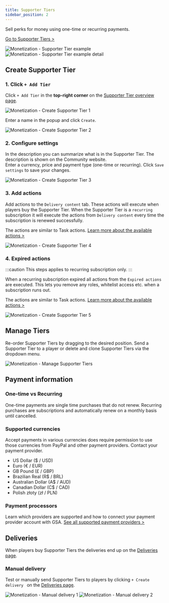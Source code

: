 ```yaml
---
title: Supporter Tiers
sidebar_position: 2
---
```


Sell perks for money using one-time or recurring payments.

[Go to Supporter Tiers >](https://dash.gameserverapp.com/monetization/tiers)

![Monetization - Supporter Tier example](/img/dashboard/monetization/supporter_tiers/example_supporter_tier_overview.jpg)
![Monetization - Supporter Tier example detail](/img/dashboard/monetization/supporter_tiers/supporter_tier_example_detail.jpg)


## Create Supporter Tier

### 1. Click `+ Add Tier`
Click `+ Add Tier` in the __top-right corner__ on the [Supporter Tier overview page](https://dash.gameserverapp.com/monetization/tiers).

![Monetization - Create Supporter Tier 1](/img/dashboard/monetization/supporter_tiers/create_tier_1.jpg)

Enter a name in the popup and click `Create`.

![Monetization - Create Supporter Tier 2](/img/dashboard/monetization/supporter_tiers/create_tier_2.jpg)

### 2. Configure settings
In the description you can summarize what is in the Supporter Tier. The description is shown on the Community website.\
Enter a currency, price and payment type (one-time or recurring). Click `Save settings` to save your changes.

![Monetization - Create Supporter Tier 3](/img/dashboard/monetization/supporter_tiers/create_tier_3.jpg)

### 3. Add actions
Add actions to the `Delivery content` tab. These actions will execute when players buy the Supporter Tier. When the Supporter Tier is a `recurring` subscription it will execute the actions from `Delivery content` every time the subscription is renewed successfully.

The actions are similar to Task actions. [Learn more about the available actions >](/dashboard/automate_tasks/actions)

![Monetization - Create Supporter Tier 4](/img/dashboard/monetization/supporter_tiers/create_tier_4.jpg)

### 4. Expired actions

:::caution
This steps applies to recurring subscription only.
:::

When a recurring subscription expired all actions from the `Expired actions` are executed. This lets you remove any roles, whitelist access etc. when a subscription runs out.

The actions are similar to Task actions. [Learn more about the available actions >](/dashboard/automate_tasks/actions)

![Monetization - Create Supporter Tier 5](/img/dashboard/monetization/supporter_tiers/create_tier_5.jpg)

## Manage Tiers
Re-order Supporter Tiers by dragging to the desired position. Send a Supporter Tier to a player or delete and clone Supporter Tiers via the dropdown menu.

![Monetization - Manage Supporter Tiers](/img/dashboard/monetization/supporter_tiers/manage_tiers.jpg)

## Payment information

### One-time vs Recurring
One-time payments are single time purchases that do not renew. Recurring purchases are subscriptions and automatically renew on a monthly basis until cancelled.

### Supported currencies
Accept payments in various currencies does require permission to use those currencies from PayPal and other payment providers. Contact your payment provider.

- US Dollar ($ / USD)
- Euro (€ / EUR)
- GB Pound (£ / GBP)
- Brazilian Real (R$ / BRL)
- Australian Dollar (A$ / AUD)
- Canadian Dollar (C$ / CAD)
- Polish złoty (zł / PLN)

### Payment processors
Learn which providers are supported and how to connect your payment provider account with GSA.
[See all supported payment providers >](/dashboard/monetization/payment_options)

## Deliveries
When players buy Supporter Tiers the deliveries end up on the [Deliveries page](https://dash.gameserverapp.com/monetization/deliveries/v2).

### Manual delivery
Test or manually send Supporter Tiers to players by clicking `+ Create delivery ` on the [Deliveries page](https://dash.gameserverapp.com/monetization/deliveries/v2).

![Monetization - Manual delivery 1](/img/dashboard/monetization/deliveries/deliveries_manual_delivery_1.jpg)
![Monetization - Manual delivery 2](/img/dashboard/monetization/deliveries/deliveries_manual_delivery_2.jpg)
